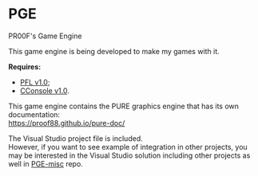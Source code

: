 # PGE
PR00F's Game Engine

This game engine is being developed to make my games with it.

**Requires:**
 - [PFL v1.0](https://github.com/proof88/PFL);
 - [CConsole v1.0](https://github.com/proof88/Console).

This game engine contains the PURE graphics engine that has its own documentation:  
https://proof88.github.io/pure-doc/

The Visual Studio project file is included.<br/>
However, if you want to see example of integration in other projects, you may be interested in the Visual Studio solution including other projects as well in [PGE-misc](https://github.com/proof88/PGE-misc) repo.
